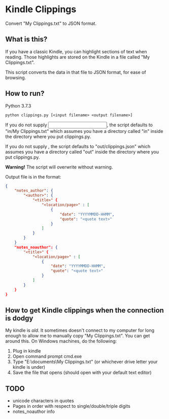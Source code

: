 # Kindle Clippings

Convert "My Clippings.txt" to JSON format.

## What is this?
If you have a classic Kindle, you can highlight sections of text when reading. Those highlights are stored on the Kindle in a file called "My Clippings.txt". 

This script converts the data in that file to JSON format, for ease of browsing.

## How to run?

Python 3.7.3

`python clippings.py [<input filename> <output filename>]`

If you do not supply <input filename>, the script defaults to "in/My Clippings.txt" which assumes you have a directory called "in" inside the directory where you put clippings.py.

If you do not supply <output filename>, the script defaults to "out/clippings.json" which assumes you have a directory called "out" inside the directory where you put clippings.py.

**Warning!** The script will overwrite <output filename> without warning.

Output file is in the format:

```json
{
    "notes_author": {
        "<author>": {
            "<title>" {
                "<location/page>" : [
                    {
                        "date": "YYYYMMDD-HHMM",
                        "quote": "<quote text>"
                    }
                ]
            }
        }
    }
    "notes_noauthor": {
        "<title>" {
            "<location/page>" : [
                {
                    "date": "YYYYMMDD-HHMM",
                    "quote": "<quote text>"
                }
            ]
        }
    }
}
```

## How to get Kindle clippings when the connection is dodgy

My kindle is *old*. It sometimes doesn't connect to my computer for long enough to allow me to manually copy "My Clippings.txt". You can get around this. On Windows machines, do the following:

1. Plug in kindle
2. Open command prompt cmd.exe
3. Type "E:\documents\My Clippings.txt" (or whichever drive letter your kindle is under)
4. Save the file that opens (should open with your default text editor)

## TODO

+ unicode characters in quotes
+ Pages in order with respect to single/double/triple digits
+ notes_noauthor info
